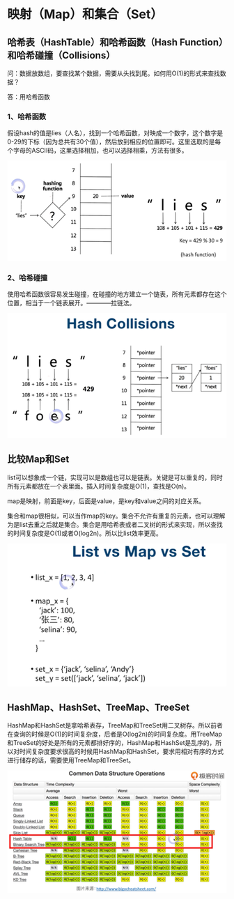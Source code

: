 # 映射（Map）和集合（Set）

## 哈希表（HashTable）和哈希函数（Hash Function）和哈希碰撞（Collisions）

问：数据放数组，要查找某个数据，需要从头找到尾。如何用O(1)的形式来查找数据？

答：用哈希函数

### 1、哈希函数

假设hash的值是lies（人名），找到一个哈希函数，对映成一个数字，这个数字是0-29的下标（因为总共有30个值），然后放到相应的位置即可。这里选取的是每个字母的ASCII码，这里选择相加，也可以选择相乘，方法有很多。

![](./images/哈希函数.png)


### 2、哈希碰撞

使用哈希函数很容易发生碰撞，在碰撞的地方建立一个链表，所有元素都存在这个位置，相当于一个链表展开。————拉链法。

![](./images/哈希冲突.png)


## 比较Map和Set

list可以想象成一个链，实现可以是数组也可以是链表。关键是可以重复的，同时所有元素都放在一个表里面。插入时间复杂度是O(1)，查找是O(n)。

map是映射，前面是key，后面是value，是key和value之间的对应关系。

集合和map很相似，可以当作map的key。集合不允许有重复的元素，也可以理解为是list去重之后就是集合。集合是用哈希表或者二叉树的形式来实现，所以查找的时间复杂度是O(1)或者O(log2n)。所以比list效率更高。

![](./images/map和set对比.png)

## HashMap、HashSet、TreeMap、TreeSet

HashMap和HashSet是拿哈希表存，TreeMap和TreeSet用二叉树存。所以前者在查询的时候是O(1)的时间复杂度，后者是O(log2n)的时间复杂度。用TreeMap和TreeSet的好处是所有的元素都排好序的，HashMap和HashSet是乱序的，所以对时间复杂度要求很高的时候用HashMap和HashSet，要求用相对有序的方式进行储存的话，需要使用TreeMap和TreeSet。

![](./images/哈希时间复杂度.png)
